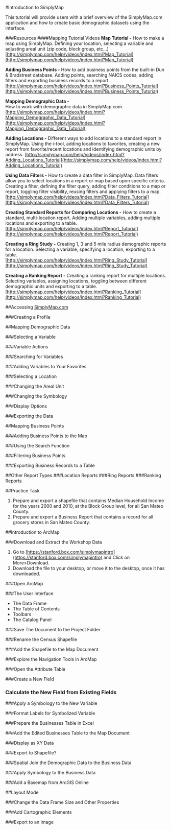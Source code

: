 #Introduction to SimplyMap

This tutorial will provide users with a brief overview of the SimplyMap.com application and how to create basic demographic datasets using the interface.

###Resources
####Mapping Tutorial Videos
**Map Tutorial -**
How to make a map using SimplyMap. Defining your location, selecting a variable and adjusting areal unit (zip code, block group, etc...)  
[http://simplymap.com/help/videos/index.html?Map_Tutorial](http://simplymap.com/help/videos/index.html?Map_Tutorial)  

**Adding Business Points -**
How to add business points from the built-in Dun & Bradstreet database. Adding points, searching NAICS codes, adding filters and exporting business records to a report.
[http://simplymap.com/help/videos/index.html?Business_Points_Tutorial](http://simplymap.com/help/videos/index.html?Business_Points_Tutorial)

**Mapping Demographic Data -**  
How to work with demographic data in SimplyMap.com.  
[http://simplymap.com/help/videos/index.html?Mapping_Demographic_Data_Tutorial](http://simplymap.com/help/videos/index.html?Mapping_Demographic_Data_Tutorial)

**Adding Locations -**
Different ways to add locations to a standard report in SimplyMap. Using the i-tool, adding locations to favorites, creating a new report from favorite/recent locations and identifying demographic units by address.
[http://simplymap.com/help/videos/index.html?Adding_Locations_Tutorial](http://simplymap.com/help/videos/index.html?Adding_Locations_Tutorial)

**Using Data Filters -**
How to create a data filter in SimplyMap. Data filters allow you to select locations in a report or map based upon specific criteria. Creating a filter, defining the filter query, adding filter conditions to a map or report, toggling filter visibility, reusing filters and applying filters to a map.
[http://simplymap.com/help/videos/index.html?Data_Filters_Tutorial](http://simplymap.com/help/videos/index.html?Data_Filters_Tutorial)

**Creating Standard Reports for Comparing Locations -**
How to create a standard, multi-location report. Adding multiple variables, adding multiple locations and exporting to a table.  
[http://simplymap.com/help/videos/index.html?Report_Tutorial](http://simplymap.com/help/videos/index.html?Report_Tutorial)

**Creating a Ring Study -**
Creating 1, 3 and 5 mile radius demographic reports for a location. Selecting a variable, specifying a location, exporting to a table.  
[http://simplymap.com/help/videos/index.html?Ring_Study_Tutorial](http://simplymap.com/help/videos/index.html?Ring_Study_Tutorial)

**Creating a Ranking Report -**
Creating a ranking report for multiple locations. Selecting variables, assigning locations, toggling between different demographic units and exporting to a table.  
[http://simplymap.com/help/videos/index.html?Ranking_Tutorial](http://simplymap.com/help/videos/index.html?Ranking_Tutorial)

##Accessing [SimplyMap.com](http://www.simplymap.com)

###Creating a Profile

##Mapping Demographic Data

###Selecting a Variable

###Variable Actions

###Searching for Variables

###Adding Variables to Your Favorites

###Selecting a Location

###Changing the Areal Unit

###Changing the Symbology

###Display Options

###Exporting the Data

##Mapping Business Points

###Adding Business Points to the Map

###Using the Search Function

###Filtering Business Points

###Exporting Business Records to a Table

##Other Report Types
###Location Reports
###Ring Reports
###Ranking Reports

##Practice Task
1. Prepare and export a shapefile that contains Median Household Income for the years 2000 and 2010, at the Block Group level, for all San Mateo County.
2. Prepare and export a Business Report that contains a record for all grocery stores in San Mateo County.

##Introduction to ArcMap

###Download and Extract the Workshop Data

1. Go to [https://stanford.box.com/simplymapintro](https://stanford.box.com/simplymapintro) and Click on More>Download. 
2. Download the file to your desktop, or move it to the desktop, once it has downloaded.

###Open ArcMap

###The User Interface
* The Data Frame
* The Table of Contents
* Toolbars
* The Catalog Panel

###Save The Document to the Project Folder

###Rename the Census Shapefile

###Add the Shapefile to the Map Document

###Explore the Navigation Tools in ArcMap

###Open the Attribute Table

###Create a New Field

### Calculate the New Field from Existing Fields

###Apply a Symbology to the New Variable

###Format Labels for Symbolized Variable

###Prepare the Businesses Table in Excel

###Add the Edited Businesses Table to the Map Document

###Display as XY Data

###Export to Shapefile?

###Spatial Join the Demographic Data to the Business Data

###Apply Symbology to the Business Data

###Add a Basemap from ArcGIS Online

##Layout Mode

###Change the Data Frame Size and Other Properties

###Add Cartographic Elements

###Export to an Image








